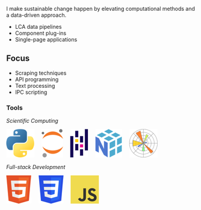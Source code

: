 I make sustainable change happen by elevating computational methods and a data-driven approach.
- LCA data pipelines
- Component plug-ins
- Single-page applications

## Focus
- Scraping techniques
- API programming
- Text processing
- IPC scripting

### Tools
  
*Scientific Computing*  
  
[![Python](img/Python.png)](https://www.python.org/)&nbsp;&nbsp;&nbsp;&nbsp; [![Jupyter](img/Jupyter.png)](https://jupyter.org/)&nbsp;&nbsp;&nbsp;&nbsp; [![Pandas](img/Pandas.png)](https://pandas.pydata.org/)&nbsp;&nbsp;&nbsp;&nbsp; [![NumPy](img/NumPy.png)](https://numpy.org/)&nbsp;&nbsp;&nbsp;&nbsp; [![Matplotlib](img/Matplotlib.png)](https://matplotlib.org/)  
  
*Full-stack Development*  
  
[![HTML](img/HTML.png)](https://html.spec.whatwg.org/)&nbsp;&nbsp;&nbsp;&nbsp; [![CSS](img/CSS.png)](https://www.w3.org/TR/CSS/#css)&nbsp;&nbsp;&nbsp;&nbsp; [![JavaScript](img/JavaScript.png)](https://ecma-international.org/publications-and-standards/standards/ecma-262/)
